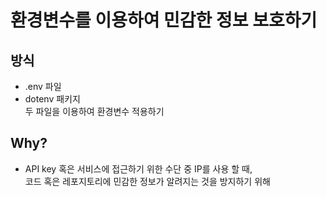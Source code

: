 # 환경변수를 이용하여 민감한 정보 보호하기
## 방식
- .env 파일
- dotenv 패키지  
두 파일을 이용하여 환경변수 적용하기

## Why?
- API key 혹은 서비스에 접근하기 위한 수단 중 IP를 사용 할 때,  
  코드 혹은 레포지토리에 민감한 정보가 알려지는 것을 방지하기 위해